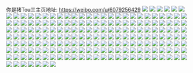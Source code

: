 你是猪Tou三主页地址: https://weibo.com/u/6079256429 
![](https://wx4.sinaimg.cn/mw2000/006DpWj3ly1h8vafxlkcaj32c0340npd.jpg) 
![](https://wx4.sinaimg.cn/mw2000/006DpWj3ly1h8vafyjuiuj32c0340qrh.jpg) 
![](https://wx4.sinaimg.cn/mw2000/006DpWj3ly1h8vafwecw5j32c0340npd.jpg) 
![](https://wx4.sinaimg.cn/mw2000/006DpWj3ly1h8vafz1xykj30nz0nz0xz.jpg) 
![](https://wx4.sinaimg.cn/mw2000/006DpWj3ly1h8f3up9xlyj33402c0b2a.jpg) 
![](https://wx4.sinaimg.cn/mw2000/006DpWj3ly1h8dw0y5nlwj31z00wrnin.jpg) 
![](https://wx4.sinaimg.cn/mw2000/006DpWj3ly1h87bwi0i66j30u00u0af1.jpg) 
![](https://wx4.sinaimg.cn/mw2000/006DpWj3ly1h87bwhtl31j30jo0jowgc.jpg) 
![](https://wx4.sinaimg.cn/mw2000/006DpWj3ly1h87bwi9we3j30u00u0q8d.jpg) 
![](https://wx4.sinaimg.cn/mw2000/006DpWj3ly1h87bwigx1ij30ny0nyn0b.jpg) 
![](https://wx4.sinaimg.cn/mw2000/006DpWj3ly1h87bwin0ooj30wr05mmyb.jpg) 
![](https://wx4.sinaimg.cn/mw2000/006DpWj3ly1h7uax1mkq0j33402c0kjn.jpg) 
![](https://wx4.sinaimg.cn/mw2000/006DpWj3ly1h7uax2gbhaj33402c0qv5.jpg) 
![](https://wx4.sinaimg.cn/mw2000/006DpWj3ly1h7uax39vkrj32c03401ky.jpg) 
![](https://wx4.sinaimg.cn/mw2000/006DpWj3ly1h7u0pmp7exj31651r7193.jpg) 
![](https://wx4.sinaimg.cn/mw2000/006DpWj3ly1h7l969cc8nj30yh05wwfu.jpg) 
![](https://wx4.sinaimg.cn/mw2000/006DpWj3ly1h7hpki80fwj30yi1b4ds3.jpg) 
![](https://wx4.sinaimg.cn/mw2000/006DpWj3ly1h7b0ngo066j3295295u0x.jpg) 
![](https://wx4.sinaimg.cn/mw2000/006DpWj3ly1h703ytljkjj30u00lcgmg.jpg) 
![](https://wx4.sinaimg.cn/mw2000/006DpWj3ly1h6g9oqg3yoj31u02g04qp.jpg) 
![](https://wx4.sinaimg.cn/mw2000/006DpWj3ly1h5tnfax2lej324f2yo4qr.jpg) 
![](https://wx4.sinaimg.cn/mw2000/006DpWj3ly1h5tnfbigadj30xg17fgz1.jpg) 
![](https://wx4.sinaimg.cn/mw2000/006DpWj3ly1h5tnf6iel2j32252qvkjm.jpg) 
![](https://wx4.sinaimg.cn/mw2000/006DpWj3ly1h5tnf8giexj32802yo7wj.jpg) 
![](https://wx4.sinaimg.cn/mw2000/006DpWj3ly1h5oilsfdb8j30lc0sgq97.jpg) 
![](https://wx4.sinaimg.cn/mw2000/006DpWj3ly1h5oilsxb9lj30yi0oqaes.jpg) 
![](https://wx4.sinaimg.cn/mw2000/006DpWj3ly1h5o1z5tuh8j30ks0ks0x0.jpg) 
![](https://wx4.sinaimg.cn/mw2000/006DpWj3ly1h5o0aksvh5j32802yob2b.jpg) 
![](https://wx4.sinaimg.cn/mw2000/006DpWj3ly1h548yw0swej30yi1jl7e9.jpg) 
![](https://wx4.sinaimg.cn/mw2000/006DpWj3ly1h51ywj23nzj30yi0ljdlu.jpg) 
![](https://wx4.sinaimg.cn/mw2000/006DpWj3ly1h51ywisljkj30yi14wwo2.jpg) 
![](https://wx4.sinaimg.cn/mw2000/006DpWj3ly1h4o9u7drrxj30zk1rmk26.jpg) 
![](https://wx4.sinaimg.cn/mw2000/006DpWj3gy1h3h1telksaj30yi0t9n0c.jpg) 
![](https://wx4.sinaimg.cn/mw2000/006DpWj3ly1h23nhoffwdj31xt1auu0x.jpg) 
![](https://wx4.sinaimg.cn/mw2000/006DpWj3ly1h23nhp9pf2j323s1eue82.jpg) 
![](https://wx4.sinaimg.cn/mw2000/006DpWj3ly1h23nhq0eu1j32221eux6p.jpg) 
![](https://wx4.sinaimg.cn/mw2000/006DpWj3ly1h23nhrt6dej323s1eukjm.jpg) 
![](https://wx4.sinaimg.cn/mw2000/006DpWj3ly1h23nhnmsdfj323s1eukjl.jpg) 
![](https://wx4.sinaimg.cn/mw2000/006DpWj3ly1h23nhtiquij323s1euhdt.jpg) 
![](https://wx4.sinaimg.cn/mw2000/006DpWj3ly1h19okaigmsj30u008k0tk.jpg) 
![](https://wx4.sinaimg.cn/mw2000/006DpWj3gy1h0mfzgynwuj31zp1zqnpd.jpg) 
![](https://wx4.sinaimg.cn/mw2000/006DpWj3gy1h0kx2v4p7wj33402c01l0.jpg) 
![](https://wx4.sinaimg.cn/mw2000/006DpWj3gy1h0kx2yyyg4j33401r0npd.jpg) 
![](https://wx4.sinaimg.cn/mw2000/006DpWj3gy1h0kx39yeirj322p34xx6t.jpg) 
![](https://wx4.sinaimg.cn/mw2000/006DpWj3gy1gyui33mw45j32c0340x6s.jpg) 
![](https://wx4.sinaimg.cn/mw2000/006DpWj3gy1gyui37jb7gj30u0147tko.jpg) 
![](https://wx4.sinaimg.cn/mw2000/006DpWj3gy1gx5quxgtbpj31440u0anr.jpg) 
![](https://wx4.sinaimg.cn/mw2000/006DpWj3gy1gx5qux2b8dj31440u0gsv.jpg) 
![](https://wx4.sinaimg.cn/mw2000/006DpWj3ly1gwo4968qsmj30mi0u0qah.jpg) 
![](https://wx4.sinaimg.cn/mw2000/006DpWj3ly1gwo485agnqj30yi22o4gf.jpg) 
![](https://wx4.sinaimg.cn/mw2000/006DpWj3ly1gwlyhcuo07j32d01bt4qp.jpg) 
![](https://wx4.sinaimg.cn/mw2000/006DpWj3ly1gwlcxfaitpj30dl0chwf6.jpg) 
![](https://wx4.sinaimg.cn/mw2000/006DpWj3ly1gw4futw5crj30yi22o7wh.jpg) 
![](https://wx4.sinaimg.cn/mw2000/006DpWj3ly1gw39kh1yn6j30mi0u0dou.jpg) 
![](https://wx4.sinaimg.cn/mw2000/006DpWj3ly1guykxp4eeuj60kb0kbgnt02.jpg) 
![](https://wx4.sinaimg.cn/mw2000/006DpWj3ly1guykxq7cu3j60iy0iydhv02.jpg) 
![](https://wx4.sinaimg.cn/mw2000/006DpWj3ly1guykxqpy2vj60h10h10u602.jpg) 
![](https://wx4.sinaimg.cn/mw2000/006DpWj3ly1guykxny212j60qb0qbgpx02.jpg) 
![](https://wx4.sinaimg.cn/mw2000/006DpWj3ly1gt2vuyiz7qj32c0340qv6.jpg) 
![](https://wx4.sinaimg.cn/mw2000/006DpWj3ly1gt2vao4au2j32c0340qv6.jpg) 
![](https://wx4.sinaimg.cn/mw2000/006DpWj3ly1gsx49ihfgtj33402c0npf.jpg) 
![](https://wx4.sinaimg.cn/mw2000/006DpWj3ly1gsnqooxfvoj32c03401kx.jpg) 
![](https://wx4.sinaimg.cn/mw2000/006DpWj3ly1gr5ab7ers3j33402c0qv5.jpg) 
![](https://wx4.sinaimg.cn/mw2000/006DpWj3ly1gqu1tnjgwij32c0340nbh.jpg) 
![](https://wx4.sinaimg.cn/mw2000/006DpWj3ly1gqqf8uarzoj33402c0kjl.jpg) 
![](https://wx4.sinaimg.cn/mw2000/006DpWj3ly1gqn30xxlzaj33402c0e1w.jpg) 
![](https://wx4.sinaimg.cn/mw2000/006DpWj3ly1gqke83ioscj33402c0npf.jpg) 
![](https://wx4.sinaimg.cn/mw2000/006DpWj3ly1gq1zfv8uh4j33402c0e83.jpg) 
![](https://wx4.sinaimg.cn/mw2000/006DpWj3ly1gq1zfsibvxj30rs2bc4qp.jpg) 
![](https://wx4.sinaimg.cn/mw2000/006DpWj3ly1gq0rflnhw4j30yi0x4q8x.jpg) 
![](https://wx4.sinaimg.cn/mw2000/006DpWj3ly1gpyosyvhmfj30qd0ngaq1.jpg) 
![](https://wx4.sinaimg.cn/mw2000/006DpWj3ly1gpyot0d3hjj30tz0ysqn9.jpg) 
![](https://wx4.sinaimg.cn/mw2000/006DpWj3ly1gpxidj9hwqj31mj1mjton.jpg) 
![](https://wx4.sinaimg.cn/mw2000/006DpWj3ly1gpxidofio8j32b52b5qv5.jpg) 
![](https://wx4.sinaimg.cn/mw2000/006DpWj3ly1gpxidhswhfj32a02a04qq.jpg) 
![](https://wx4.sinaimg.cn/mw2000/006DpWj3ly1gpxidpmgodj30xm0xmgwo.jpg) 
![](https://wx4.sinaimg.cn/mw2000/006DpWj3ly1gpvaditie8j32c02c0e2r.jpg) 
![](https://wx4.sinaimg.cn/mw2000/006DpWj3ly1gpvaagklssj30yi0yijxl.jpg) 
![](https://wx4.sinaimg.cn/mw2000/006DpWj3ly1gpimq86ltxj32c03407wi.jpg) 
![](https://wx4.sinaimg.cn/mw2000/006DpWj3ly1gpimd2bbisj30mi0u0jxf.jpg) 
![](https://wx4.sinaimg.cn/mw2000/006DpWj3ly1gpimbsti1dj33402c04qp.jpg) 
![](https://wx4.sinaimg.cn/mw2000/006DpWj3ly1gpg97xrvfrj30yi0uugt8.jpg) 
![](https://wx4.sinaimg.cn/mw2000/b10c1bc2ly1gpeuo4syo8g20jg0jgwmb.jpg) 
![](https://wx4.sinaimg.cn/mw2000/006DpWj3ly1gpg95qby4fj32c0340x6p.jpg) 
![](https://wx4.sinaimg.cn/mw2000/006DpWj3ly1gpg95lr1jhj33402c0x6p.jpg) 
![](https://wx4.sinaimg.cn/mw2000/006DpWj3ly1gpg95txzhkj32c0340hdt.jpg) 
![](https://wx4.sinaimg.cn/mw2000/006DpWj3ly1gpg94k6g59j32801o04qp.jpg) 
![](https://wx4.sinaimg.cn/mw2000/006DpWj3ly1gokibqdyfdj30r50r50uo.jpg) 
![](https://wx4.sinaimg.cn/mw2000/006DpWj3ly1gokibz9fj0j31ju1ju4qp.jpg) 
![](https://wx4.sinaimg.cn/mw2000/006DpWj3ly1goieu85kr5j31o01o04pg.jpg) 
![](https://wx4.sinaimg.cn/mw2000/006DpWj3ly1goieu771mej32801o0e81.jpg) 
![](https://wx4.sinaimg.cn/mw2000/006DpWj3ly1goieu9o8jbj32801o0npd.jpg) 
![](https://wx4.sinaimg.cn/mw2000/006DpWj3ly1goieuax62tj32801o0kjl.jpg) 
![](https://wx4.sinaimg.cn/mw2000/006DpWj3ly1gof8cs12wxj313u0tub29.jpg) 
![](https://wx4.sinaimg.cn/mw2000/006DpWj3gy1gninmnij79j318a0x70w4.jpg) 
![](https://wx4.sinaimg.cn/mw2000/006DpWj3ly1gncxqxo0jsj30h40j4gob.jpg) 
![](https://wx4.sinaimg.cn/mw2000/006DpWj3ly1gnbwkwy4w5j31o01o0hdt.jpg) 
![](https://wx4.sinaimg.cn/mw2000/006DpWj3ly1gnbwkuioi3j31o01o0hdt.jpg) 
![](https://wx4.sinaimg.cn/mw2000/006DpWj3ly1gnbwf8yn0aj33402c01kz.jpg) 
![](https://wx4.sinaimg.cn/mw2000/006DpWj3ly1gnbwfdbunkj33402c01kz.jpg) 
![](https://wx4.sinaimg.cn/mw2000/006DpWj3ly1gnbwbwvk7wj32c03407wi.jpg) 
![](https://wx4.sinaimg.cn/mw2000/006DpWj3ly1gnbw7mw588j32c0340qv5.jpg) 
![](https://wx4.sinaimg.cn/mw2000/006DpWj3ly1gnbw3ai77tj30tz0mi1el.jpg) 
![](https://wx4.sinaimg.cn/mw2000/006DpWj3ly1gn6zx8nt6kj32801o0hdt.jpg) 
![](https://wx4.sinaimg.cn/mw2000/006DpWj3ly1gmoasxkq3zj33402c0e81.jpg) 
![](https://wx4.sinaimg.cn/mw2000/006DpWj3ly1gm52pz7yd0j30y60qsabr.jpg) 
![](https://wx4.sinaimg.cn/mw2000/006DpWj3ly1gm4x6x5mdxj33402c0hdu.jpg) 
![](https://wx4.sinaimg.cn/mw2000/006DpWj3ly1glqun35qinj33402c0b29.jpg) 
![](https://wx4.sinaimg.cn/mw2000/006DpWj3ly1glquo8yofnj33402c0b29.jpg) 
![](https://wx4.sinaimg.cn/mw2000/006DpWj3ly1glq1oslab1j32801o0kjl.jpg) 
![](https://wx4.sinaimg.cn/mw2000/006DpWj3ly1glq1orrj7mj326o1n0kjl.jpg) 
![](https://wx4.sinaimg.cn/mw2000/006DpWj3ly1gl5wdlj826j309y0d9q7y.jpg) 
![](https://wx4.sinaimg.cn/mw2000/006DpWj3ly1gk32boux0xj30by0c0q3m.jpg) 
![](https://wx4.sinaimg.cn/mw2000/006DpWj3ly1gk1qr3grzej30yi09277j.jpg) 
![](https://wx4.sinaimg.cn/mw2000/006DpWj3ly1gjr58wvlkfj32c03404qq.jpg) 
![](https://wx4.sinaimg.cn/mw2000/006DpWj3gy1gjg251nq5zj32c02c0e81.jpg) 
![](https://wx4.sinaimg.cn/mw2000/006DpWj3gy1gjg24x97alj32c02c0b29.jpg) 
![](https://wx4.sinaimg.cn/mw2000/006DpWj3ly1gj4gyfcr1wj30ia0d2q3t.jpg) 
![](https://wx4.sinaimg.cn/mw2000/006DpWj3ly1gj4gyf3oclj309q06saav.jpg) 
![](https://wx4.sinaimg.cn/mw2000/006DpWj3ly1gj4gyfhd64j309q09qmxw.jpg) 
![](https://wx4.sinaimg.cn/mw2000/006DpWj3ly1gj4gyftm6zj30jg0j2n0c.jpg) 
![](https://wx4.sinaimg.cn/mw2000/006DpWj3ly1gizuh5xlw6j30yi22ox2n.jpg) 
![](https://wx4.sinaimg.cn/mw2000/006DpWj3ly1gizuh5h0tmj30jg0jgjux.jpg) 
![](https://wx4.sinaimg.cn/mw2000/006DpWj3ly1gizkz5o3b8j30tx1ecb29.jpg) 
![](https://wx4.sinaimg.cn/mw2000/006DpWj3ly1giv7xlki58j32801o0kjm.jpg) 
![](https://wx4.sinaimg.cn/mw2000/006DpWj3ly1giuwjeewojj32c02c0kjl.jpg) 
![](https://wx4.sinaimg.cn/mw2000/006DpWj3ly1gir6c8hdbhj30tz0czdkc.jpg) 
![](https://wx4.sinaimg.cn/mw2000/006DpWj3ly1gir6csszafj30th10c4a4.jpg) 
![](https://wx4.sinaimg.cn/mw2000/006DpWj3ly1giq88erfe5j31400p0twm.jpg) 
![](https://wx4.sinaimg.cn/mw2000/006DpWj3ly1giq88fmoycj31400p0b29.jpg) 
![](https://wx4.sinaimg.cn/mw2000/006DpWj3ly1giq88eb61ij31400p0hdt.jpg) 
![](https://wx4.sinaimg.cn/mw2000/006DpWj3ly1giq88gag2ij31400p0qv5.jpg) 
![](https://wx4.sinaimg.cn/mw2000/006DpWj3gy1ghzcufuzbqj321q2qce82.jpg) 
![](https://wx4.sinaimg.cn/mw2000/006DpWj3ly1ghxafhr71sj30yh0u4afi.jpg) 
![](https://wx4.sinaimg.cn/mw2000/006DpWj3ly1ghpj0j2b0bj30cv0cvdhj.jpg) 
![](https://wx4.sinaimg.cn/mw2000/006DpWj3gy1gh6oam96ruj33402c0b29.jpg) 
![](https://wx4.sinaimg.cn/mw2000/006DpWj3gy1gh6oajwefgj33402c01kx.jpg) 
![](https://wx4.sinaimg.cn/mw2000/006DpWj3ly1gh5zb4iledj30j60y2myb.jpg) 
![](https://wx4.sinaimg.cn/mw2000/006DpWj3ly1gg2m5288iuj30tz0tzqo9.jpg) 
![](https://wx4.sinaimg.cn/mw2000/006DpWj3ly1gfcoayaodaj32c03401kz.jpg) 
![](https://wx4.sinaimg.cn/mw2000/006DpWj3ly1gesxpykmp1j30wo0480tb.jpg) 
![](https://wx4.sinaimg.cn/mw2000/006DpWj3ly1ged1vz4bp6j31ze1hinpd.jpg) 
![](https://wx4.sinaimg.cn/mw2000/006DpWj3ly1gebzyyv922j33402c0qk4.jpg) 
![](https://wx4.sinaimg.cn/mw2000/006DpWj3ly1gebp8qshlvj33402c0kjm.jpg) 
![](https://wx4.sinaimg.cn/mw2000/006DpWj3ly1gebp8htp4dj32c0340kjn.jpg) 
![](https://wx4.sinaimg.cn/mw2000/006DpWj3ly1gdzego8rurj30yi0qmmzd.jpg) 
![](https://wx4.sinaimg.cn/mw2000/006DpWj3ly1g9twt3vlsnj32852854qp.jpg) 
![](https://wx4.sinaimg.cn/mw2000/006DpWj3ly1g9twt4yi6mj325u1md1kx.jpg) 
![](https://wx4.sinaimg.cn/mw2000/006DpWj3ly1g9t79lavqqj30u00u0dy3.jpg) 
![](https://wx4.sinaimg.cn/mw2000/006DpWj3ly1g9sxy1ocwaj30yi0dv0wi.jpg) 
![](https://wx4.sinaimg.cn/mw2000/006DpWj3ly1g9n3c08pquj30u00u0nob.jpg) 
![](https://wx4.sinaimg.cn/mw2000/006DpWj3ly1g9h0ob1yooj31400u07wh.jpg) 
![](https://wx4.sinaimg.cn/mw2000/006DpWj3ly1g9cxwituoyj30u01401kx.jpg) 
![](https://wx4.sinaimg.cn/mw2000/006DpWj3ly1g9bh9tpus4j32c02c04qp.jpg) 
![](https://wx4.sinaimg.cn/mw2000/006DpWj3ly1g9al0j5eu6j30in04maaf.jpg) 
![](https://wx4.sinaimg.cn/mw2000/006DpWj3ly1g9a2dqv847j30vi03y40k.jpg) 
![](https://wx4.sinaimg.cn/mw2000/006DpWj3ly1g95uo5721aj31iv1ivnkj.jpg) 
![](https://wx4.sinaimg.cn/mw2000/006DpWj3ly1g95g6h5wfkj32ds1sgk1e.jpg) 
![](https://wx4.sinaimg.cn/mw2000/006DpWj3ly1g6zdtc973hj32c0340b29.jpg) 
![](https://wx4.sinaimg.cn/mw2000/006DpWj3ly1g6yrp774fnj32801o0x6p.jpg) 
![](https://wx4.sinaimg.cn/mw2000/006DpWj3ly1g6yrpcy67mj32801o0npd.jpg) 
![](https://wx4.sinaimg.cn/mw2000/006DpWj3ly1g6y87s8cpqj30u0140ju7.jpg) 
![](https://wx4.sinaimg.cn/mw2000/006DpWj3gy1g6ljkiq22sj31o01o0hdt.jpg) 
![](https://wx4.sinaimg.cn/mw2000/006DpWj3gy1g6hgwnny3yj32c02c04qq.jpg) 
![](https://wx4.sinaimg.cn/mw2000/006DpWj3gy1g6fq43usl2j322o340qv5.jpg) 
![](https://wx4.sinaimg.cn/mw2000/006DpWj3ly1g66bb037xjj30ty0k9197.jpg) 
![](https://wx4.sinaimg.cn/mw2000/006DpWj3ly1g663risgxpj31wu1fm4qp.jpg) 
![](https://wx4.sinaimg.cn/mw2000/006DpWj3ly1g663rlbi5oj31ig20mkjl.jpg) 
![](https://wx4.sinaimg.cn/mw2000/006DpWj3ly1g63uyo5oo1j30yi0yawov.jpg) 
![](https://wx4.sinaimg.cn/mw2000/006DpWj3gy1g4ohmaryghj313v0qk12x.jpg) 
![](https://wx4.sinaimg.cn/mw2000/006DpWj3gy1g4eyelqn90j30rs223tw0.jpg) 
![](https://wx4.sinaimg.cn/mw2000/006DpWj3gy1g4eyekyirgj30rs2w6hdt.jpg) 
![](https://wx4.sinaimg.cn/mw2000/006DpWj3gy1g40qgyl2h5j32c03407mb.jpg) 
![](https://wx4.sinaimg.cn/mw2000/006DpWj3ly1g38o84l3udj32yo1o01ky.jpg) 
![](https://wx4.sinaimg.cn/mw2000/006DpWj3ly1g326cdnv6ij30l30e2gps.jpg) 
![](https://wx4.sinaimg.cn/mw2000/006DpWj3ly1g326cbsengj31r01r0hdt.jpg) 
![](https://wx4.sinaimg.cn/mw2000/006DpWj3ly1g326ceu1fgj30s60is0vz.jpg) 
![](https://wx4.sinaimg.cn/mw2000/006DpWj3ly1g30ra2kq4gj325b25bhdu.jpg) 
![](https://wx4.sinaimg.cn/mw2000/006DpWj3ly1g30r9zjqn9j32c02c07wi.jpg) 
![](https://wx4.sinaimg.cn/mw2000/006DpWj3ly1g30rauvsvwj30yi0eh0um.jpg) 
![](https://wx4.sinaimg.cn/mw2000/006DpWj3ly1g2wjxkbf4aj33402c0npd.jpg) 
![](https://wx4.sinaimg.cn/mw2000/006DpWj3ly1g2udcpzzbjj30yd07a0tl.jpg) 
![](https://wx4.sinaimg.cn/mw2000/006DpWj3ly1g2pfe1xkcuj32c0340b29.jpg) 
![](https://wx4.sinaimg.cn/mw2000/006DpWj3ly1g25rbxpy53j30rs0ey0uu.jpg) 
![](https://wx4.sinaimg.cn/mw2000/006DpWj3ly1g20748p4xij30tp0tpe0x.jpg) 
![](https://wx4.sinaimg.cn/mw2000/006DpWj3ly1g1xrdr7s00j30q2188n8o.jpg) 
![](https://wx4.sinaimg.cn/mw2000/006DpWj3ly1g1xelv6gqlj30u00j6tbw.jpg) 
![](https://wx4.sinaimg.cn/mw2000/006DpWj3ly1g1viud5vk9j33402c0hdt.jpg) 
